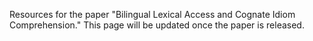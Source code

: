 Resources for the paper "Bilingual Lexical Access and Cognate Idiom Comprehension." This page will be updated once the paper is released.
